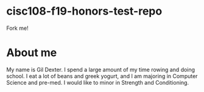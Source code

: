 # cisc108-f19-honors-test-repo
Fork me!

# About me
My name is Gil Dexter. I spend a large amount of my time
rowing and doing school. I eat a lot of beans and greek yogurt, 
and I am majoring in Computer Science and pre-med. I would 
like to minor in Strength and Conditioning.
